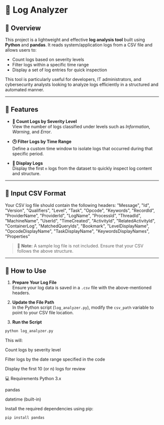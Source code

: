 # 🧾 Log Analyzer

## 📌 Overview

This project is a lightweight and effective **log analysis tool** built using **Python** and **pandas**. It reads system/application logs from a CSV file and allows users to:

- Count logs based on severity levels
- Filter logs within a specific time range
- Display a set of log entries for quick inspection

This tool is particularly useful for developers, IT administrators, and cybersecurity analysts looking to analyze logs efficiently in a structured and automated manner.

---

## 🚀 Features

- **🔢 Count Logs by Severity Level**  
  View the number of logs classified under levels such as *Information*, *Warning*, and *Error*.

- **🕒 Filter Logs by Time Range**  
  Define a custom time window to isolate logs that occurred during that specific period.

- **👀 Display Logs**  
  Display the first `n` logs from the dataset to quickly inspect log content and structure.

---

## 📁 Input CSV Format

Your CSV log file should contain the following headers:
"Message", "Id", "Version", "Qualifiers", "Level", "Task", "Opcode",
"Keywords", "RecordId", "ProviderName", "ProviderId", "LogName",
"ProcessId", "ThreadId", "MachineName", "UserId", "TimeCreated",
"ActivityId", "RelatedActivityId", "ContainerLog", "MatchedQueryIds",
"Bookmark", "LevelDisplayName", "OpcodeDisplayName", "TaskDisplayName",
"KeywordsDisplayNames", "Properties"


> 🔔 **Note:** A sample log file is not included. Ensure that your CSV follows the above structure.

---

## 🧪 How to Use

1. **Prepare Your Log File**  
   Ensure your log data is saved in a `.csv` file with the above-mentioned headers.

2. **Update the File Path**  
   In the Python script (`log_analyzer.py`), modify the `csv_path` variable to point to your CSV file location.

3. **Run the Script**
```bash
python log_analyzer.py
```
This will:

Count logs by severity level

Filter logs by the date range specified in the code

Display the first 10 (or n) logs for review

💻 Requirements
Python 3.x

pandas

datetime (built-in)

Install the required dependencies using pip:

```bash
pip install pandas
